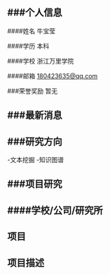 ###个人信息
-
####姓名 牛宝莹

####学历 本科

####学校 浙江万里学院

####邮箱 180423635@qq.com


###荣誉奖励 暂无


###最新消息
-

###研究方向
-
-文本挖掘
-知识图谱

###项目研究
-
####学校/公司/研究所
-
项目
-
项目描述
-
